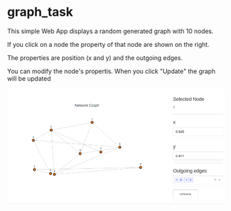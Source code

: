 # graph_task

This simple Web App displays a random generated graph with 10 nodes.

If you click on a node the property of that node are shown on the right.

The properties are position (x and y) and the outgoing edges.

You can modify the node's propertis. When you click "Update" the graph will be updated

![screenshot](screen_graph.png)
